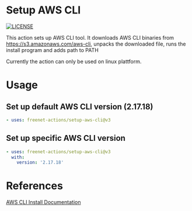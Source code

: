 # Setup AWS CLI
[![LICENSE](https://img.shields.io/github/license/freenet-actions/setup-aws-cli)](https://github.com/freenet-actions/setup-aws-cli/blob/main/LICENSE)

This action sets up AWS CLI tool. It downloads AWS CLI binaries from https://s3.amazonaws.com/aws-cli, unpacks the downloaded file, runs the install program and adds path to PATH


Currently the action can only be used on linux plattform.
   
# Usage
## Set up default AWS CLI version (2.17.18)
```yaml
- uses: freenet-actions/setup-aws-cli@v3
```
## Set up specific AWS CLI version
```yaml
- uses: freenet-actions/setup-aws-cli@v3
  with:
    version: '2.17.18'
```

# References
[AWS CLI Install Documentation](https://docs.aws.amazon.com/cli/latest/userguide/getting-started-install.html)